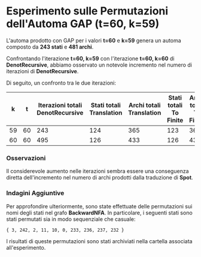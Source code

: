 # Esperimento sulle Permutazioni dell'Automa GAP (t=60, k=59)

L'automa prodotto con GAP per i valori **t=60** e **k=59** genera un automa composto da **243 stati** e **481 archi**.

Confrontando l'iterazione **t=60, k=59** con l'iterazione **t=60, k=60** di **DenotRecursive**, abbiamo osservato un notevole incremento nel numero di iterazioni di **DenotRecursive**.

Di seguito, un confronto tra le due iterazioni:

| k  | t  | Iterazioni totali DenotRecursive | Stati totali Translation | Archi totali Translation | Stati totali To Finite | Archi totali To Finite | Stati totali BackwardNFA | Archi totali BackwardNFA |
|----|----|----------------------------------|--------------------------|--------------------------|------------------------|------------------------|--------------------------|--------------------------|
| 59 | 60 | 243                              | 124                      | 365                      | 123                    | 363                    | 243                      | 481                      |
| 60 | 60 | 495                              | 126                      | 433                      | 126                    | 433                    | 250                      | 496                      |

### Osservazioni

Il considerevole aumento nelle iterazioni sembra essere una conseguenza diretta dell'incremento nel numero di archi prodotti dalla traduzione di **Spot**.

### Indagini Aggiuntive

Per approfondire ulteriormente, sono state effettuate delle permutazioni sui nomi degli stati nel grafo **BackwardNFA**. In particolare, i seguenti stati sono stati permutati sia in modo sequenziale che casuale:
```
{ 3, 242, 2, 11, 10, 0, 233, 236, 237, 232 }
```
I risultati di queste permutazioni sono stati archiviati nella cartella associata all'esperimento.

